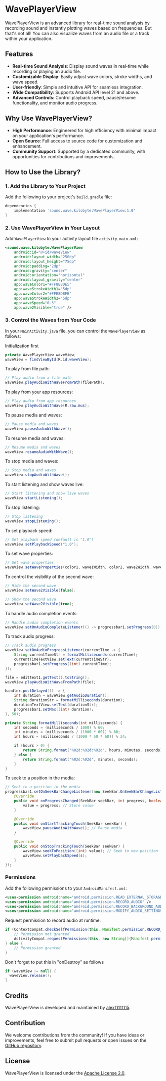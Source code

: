
# WavePlayerView

WavePlayerView is an advanced library for real-time sound analysis by recording sound and instantly plotting waves based on frequencies. But that's not all! You can also visualize waves from an audio file or a track within your application.

## Features

- **Real-time Sound Analysis**: Display sound waves in real-time while recording or playing an audio file.
- **Customizable Display**: Easily adjust wave colors, stroke widths, and wave speed.
- **User-friendly**: Simple and intuitive API for seamless integration.
- **Wide Compatibility**: Supports Android API level 21 and above.
- **Advanced Controls**: Control playback speed, pause/resume functionality, and monitor audio progress.

## Why Use WavePlayerView?

- **High Performance**: Engineered for high efficiency with minimal impact on your application's performance.
- **Open Source**: Full access to source code for customization and enhancement.
- **Community Support**: Supported by a dedicated community, with opportunities for contributions and improvements.

## How to Use the Library?

### 1. Add the Library to Your Project

Add the following to your project's `build.gradle` file:

```gradle
dependencies {
    implementation 'sound.wave.kilobyte:WavePlayerView:1.0'
}
```

### 2. Use WavePlayerView in Your Layout

Add `WavePlayerView` to your activity layout file `activity_main.xml`:

```xml
<sound.wave.kilobyte.WavePlayerView
    android:id="@+id/waveView"
    android:layout_width="250dp"
    android:layout_height="75dp"
    android:padding="2dp"
    android:gravity="center"
    android:orientation="horizontal"
    android:layout_gravity="center"
    app:waveColor1="#FF8E8DE5"
    app:waveStrokeWidth1="5dp"
    app:waveColor2="#FFE8D8FB"
    app:waveStrokeWidth2="5dp"
    app:waveSpeed="0.5"
    app:wave2Visible="true" />
```

### 3. Control the Waves from Your Code

In your `MainActivity.java` file, you can control the `WavePlayerView` as follows:

Initialization first
```java
private WavePlayerView waveView;
waveView = findViewById(R.id.waveView);
```

To play from file path:
```java
// Play audio from a file path
waveView.playAudioWithWaveFromPath(filePath);
```

To play from your app resources:
```java
// Play audio from app resources
waveView.playAudioWithWave(R.raw.mus);
```

To pause media and waves:
```java
// Pause media and waves
waveView.pauseAudioWithWave();
```

To resume media and waves:
```java
// Resume media and waves
waveView.resumeAudioWithWave();
```

To stop media and waves:
```java
// Stop media and waves
waveView.stopAudioWithWave();
```

To start listening and show waves live:
```java
// Start listening and show live waves
waveView.startListening();
```

To stop listening:
```java
// Stop listening
waveView.stopListening();
```

To set playback speed:
```java
// Set playback speed (default is "1.0")
waveView.setPlaybackSpeed("1.0");
```

To set wave properties:
```java
// Set wave properties
waveView.setWaveProperties(color1, wave1Width, color2, wave2Width, waveSpeed);
```

To control the visibility of the second wave:
```java
// Hide the second wave
waveView.setWave2Visible(false);

// Show the second wave
waveView.setWave2Visible(true);
```

To handle audio completion events:
```java
// Handle audio completion events
waveView.setOnAudioCompleteListener(() -> progressbar1.setProgress(0));
```

To track audio progress:
```java
// Track audio progress
waveView.setOnAudioProgressListener(currentTime -> {
    String currentTimeStr = formatMilliseconds(currentTime);
    currentTimeTextView.setText(currentTimeStr);
    progressbar1.setProgress((int) currentTime);
});

file = edittext1.getText().toString();
waveView.playAudioWithWaveFromPath(file);

handler.postDelayed(() -> {
    int duration = waveView.getAudioDuration();
    String durationStr = formatMilliseconds(duration);
    durationTextView.setText(durationStr);
    progressbar1.setMax((int) duration);
}, 50);

private String formatMilliseconds(int milliseconds) {
    int seconds = (milliseconds / 1000) % 60;
    int minutes = (milliseconds / (1000 * 60)) % 60;
    int hours = (milliseconds / (1000 * 60 * 60)) % 24;

    if (hours > 0) {
        return String.format("%02d:%02d:%02d", hours, minutes, seconds);
    } else {
        return String.format("%02d:%02d", minutes, seconds);
    }
}
```

To seek to a position in the media:
```java
// Seek to a position in the media
progressbar1.setOnSeekBarChangeListener(new SeekBar.OnSeekBarChangeListener() {
    @Override
    public void onProgressChanged(SeekBar seekBar, int progress, boolean fromUser) {
        value = progress; // Store value
    }

    @Override
    public void onStartTrackingTouch(SeekBar seekBar) {
        waveView.pauseAudioWithWave(); // Pause media
    }

    @Override
    public void onStopTrackingTouch(SeekBar seekBar) {
        waveView.seekToPosition((int) value); // Seek to new position
        waveView.setPlaybackSpeed(s);
    }
});
```

### Permissions

Add the following permissions to your `AndroidManifest.xml`:

```xml
<uses-permission android:name="android.permission.READ_EXTERNAL_STORAGE" />
<uses-permission android:name="android.permission.RECORD_AUDIO" />
<uses-permission android:name="android.permission.RECORD_BACKGROUND_AUDIO" />
<uses-permission android:name="android.permission.MODIFY_AUDIO_SETTINGS" />
```

Request permission to record audio at runtime:

```java
if (ContextCompat.checkSelfPermission(this, Manifest.permission.RECORD_AUDIO) != PackageManager.PERMISSION_GRANTED) {
    // Permission not granted
    ActivityCompat.requestPermissions(this, new String[]{Manifest.permission.RECORD_AUDIO}, 9653);
} else {
    // Permission granted
}
```

Don't forget to put this in "onDestroy" as follows
```java
if (waveView != null) {
  waveView.release();
}
```

## Credits

WavePlayerView is developed and maintained by [alex11111115](https://github.com/alex11111115).

## Contribution

We welcome contributions from the community! If you have ideas or improvements, feel free to submit pull requests or open issues on the [GitHub repository](https://github.com/alex11111115/WavePlayerView).

## License

WavePlayerView is licensed under the [Apache License 2.0](http://www.apache.org/licenses/LICENSE-2.0.txt).
